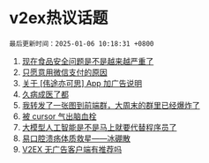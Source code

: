 # v2ex热议话题

`最后更新时间：2025-01-06 10:18:31 +0800`

1. [现在食品安全问题是不是越来越严重了](https://www.v2ex.com/t/1102614)
1. [只愿意用微信支付的原因](https://www.v2ex.com/t/1102773)
1. [关于 [伟途亦可思] App 加广告说明](https://www.v2ex.com/t/1102656)
1. [久病成医了都](https://www.v2ex.com/t/1102611)
1. [我转发了一张图到前端群，大周末的群里已经爆炸了](https://www.v2ex.com/t/1102700)
1. [被 cursor 气出脑血栓](https://www.v2ex.com/t/1102687)
1. [大模型人工智能是不是马上就要代替程序员了](https://www.v2ex.com/t/1102613)
1. [易口腔溃疡体质救星——冰硼散](https://www.v2ex.com/t/1102775)
1. [V2EX 无广告客户端有推荐吗](https://www.v2ex.com/t/1102637)

